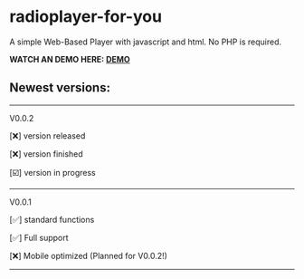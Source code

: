 # radioplayer-for-you
A simple Web-Based Player with javascript and html. No PHP is required. 

**WATCH AN DEMO HERE: [DEMO](https://janikfrb.github.io/radioplayer-for-you/)**

## Newest versions:
---

V0.0.2

[:x:] version released

[:x:] version finished

[☑️] version in progress


---
V0.0.1

[:white_check_mark:] standard functions

[:white_check_mark:] Full support

[:x:] Mobile optimized (Planned for V0.0.2!)

---
